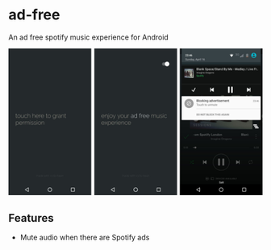 # ad-free
An ad free spotify music experience for Android

<img src=".github/cover.png" width="700">

## Features
- Mute audio when there are Spotify ads
